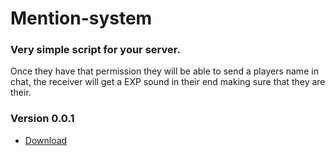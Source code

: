 # Mention-system
### Very simple script for your server.
Once they have that permission they will be able to send a players name in chat, the receiver will get a EXP sound in their end making sure that they are their.

### Version 0.0.1
- [Download](Versions/0.0.1/mention-noduf.md)
